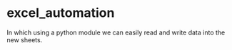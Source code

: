 # excel_automation
In which using a python module we can easily read and write data into the new sheets.
